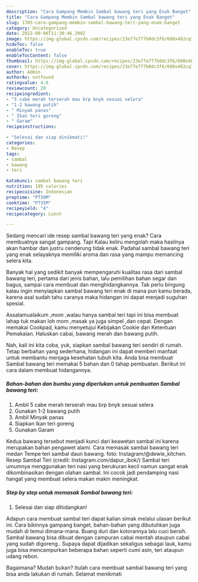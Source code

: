 ```yaml
---
description: "Cara Gampang Membin Sambal bawang teri yang Enak Banget"
title: "Cara Gampang Membin Sambal bawang teri yang Enak Banget"
slug: 1705-cara-gampang-membin-sambal-bawang-teri-yang-enak-banget
category: Uncategorized
date: 2022-09-06T11:30:46.290Z
image: https://img-global.cpcdn.com/recipes/23e77e777b0dc3f6/680x482cq70/sambal-bawang-teri-foto-resep-utama.jpg
hideToc: false
enableToc: true
enableTocContent: false
thumbnail: https://img-global.cpcdn.com/recipes/23e77e777b0dc3f6/680x482cq70/sambal-bawang-teri-foto-resep-utama.jpg
cover: https://img-global.cpcdn.com/recipes/23e77e777b0dc3f6/680x482cq70/sambal-bawang-teri-foto-resep-utama.jpg
author: Admin
authorAv: notfound
ratingvalue: 4.6
reviewcount: 20
recipeingredient:
- "5 cabe merah terserah mau brp bnyk sesuai selera"
- "1-2 bawang putih"
- " Minyak panas"
- " Ikan teri goreng"
- " Garam"
recipeinstructions:

- "Selesai dan siap dinikmati!"
categories:
- Resep
tags:
- sambal
- bawang
- teri

katakunci: sambal bawang teri 
nutrition: 195 calories
recipecuisine: Indonesian
preptime: "PT39M"
cooktime: "PT35M"
recipeyield: "4"
recipecategory: Lunch

---
```



Sedang mencari ide resep sambal bawang teri yang enak? Cara membuatnya sangat gampang. Tapi Kalau keliru mengolah maka hasilnya akan hambar dan justru cenderung tidak enak. Padahal sambal bawang teri yang enak selayaknya memiliki aroma dan rasa yang mampu memancing selera kita.


Banyak hal yang sedikit banyak mempengaruhi kualitas rasa dari sambal bawang teri, pertama dari jenis bahan, lalu pemilihan bahan segar dan bagus, sampai cara membuat dan menghidangkannya. Tak perlu bingung kalau ingin menyiapkan sambal bawang teri enak di mana pun kamu berada, karena asal sudah tahu caranya maka hidangan ini dapat menjadi suguhan spesial.

Assalamualaikum ,mom ,walau hanya sambal teri tapi ini bisa membuat lahap tuk makan loh mom ,masak ya juga simpel ,dan cepat. Dengan memakai Cookpad, kamu menyetujui Kebijakan Cookie dan Ketentuan Pemakaian. Haluskan cabai, bawang merah dan bawang putih.


Nah, kali ini kita coba, yuk, siapkan sambal bawang teri sendiri di rumah. Tetap berbahan yang sederhana, hidangan ini dapat memberi manfaat untuk membantu menjaga kesehatan tubuh kita. Anda bisa membuat Sambal bawang teri memakai 5 bahan dan 0 tahap pembuatan. Berikut ini cara dalam membuat hidangannya.

<!--inarticleads1-->

##### Bahan-bahan dan bumbu yang diperlukan untuk pembuatan Sambal bawang teri:

1. Ambil 5 cabe merah terserah mau brp bnyk sesuai selera
1. Gunakan 1-2 bawang putih
1. Ambil  Minyak panas
1. Siapkan  Ikan teri goreng
1. Gunakan  Garam


Kedua bawang tersebut menjadi kunci dari keawetan sambal ini karena merupakan bahan pengawet alami. Cara memasak sambal bawang teri medan Tempe teri sambal daun bawang. foto: Instagram/@dewie_kitchen. Resep Sambal Teri (credit: Instagram.com/dapur_ibok/) Sambal teri umumnya menggunakan teri nasi yang berukuran kecil namun sangat enak dikombinasikan dengan olahan sambal. Ini cocok jadi pendamping nasi hangat yang membuat selera makan makin meningkat. 

<!--inarticleads2-->

##### Step by step untuk memasak Sambal bawang teri:


1. Selesai dan siap dihidangkan!

Adapun cara membuat sambal teri dapat kalian simak melalui ulasan berikut ini. Cara bikinnya gampang banget, bahan-bahan yang dibutuhkan juga mudah di temui dimana-mana. Buang duri dan kotorannya lalu cuci bersih. Sambal bawang bisa dibuat dengan campuran cabai mentah ataupun cabai yang sudah digoreng.. Supaya dapat dijadikan sekaligus sebagai lauk, kamu juga bisa mencampurkan beberapa bahan seperti cumi asin, teri ataupun udang rebon. 

Bagaimana? Mudah bukan? Itulah cara membuat sambal bawang teri yang bisa anda lakukan di rumah. Selamat menikmati
